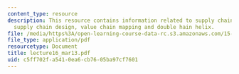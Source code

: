 ```yaml
---
content_type: resource
description: This resource contains information related to supply chain, technology
  supply chain design, value chain mapping and double hain helix.
file: /media/https%3A/open-learning-course-data-rc.s3.amazonaws.com/15-760a-operations-management-spring-2002/c5ff702fa5410ea6cb7605ba97cf7601_lecture16_mar13.pdf
file_type: application/pdf
resourcetype: Document
title: lecture16_mar13.pdf
uid: c5ff702f-a541-0ea6-cb76-05ba97cf7601
---
```

